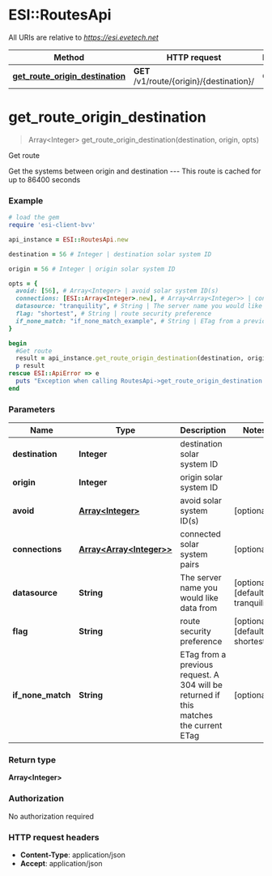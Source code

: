 # ESI::RoutesApi

All URIs are relative to *https://esi.evetech.net*

Method | HTTP request | Description
------------- | ------------- | -------------
[**get_route_origin_destination**](RoutesApi.md#get_route_origin_destination) | **GET** /v1/route/{origin}/{destination}/ | Get route


# **get_route_origin_destination**
> Array&lt;Integer&gt; get_route_origin_destination(destination, origin, opts)

Get route

Get the systems between origin and destination  ---  This route is cached for up to 86400 seconds

### Example
```ruby
# load the gem
require 'esi-client-bvv'

api_instance = ESI::RoutesApi.new

destination = 56 # Integer | destination solar system ID

origin = 56 # Integer | origin solar system ID

opts = { 
  avoid: [56], # Array<Integer> | avoid solar system ID(s)
  connections: [ESI::Array<Integer>.new], # Array<Array<Integer>> | connected solar system pairs
  datasource: "tranquility", # String | The server name you would like data from
  flag: "shortest", # String | route security preference
  if_none_match: "if_none_match_example", # String | ETag from a previous request. A 304 will be returned if this matches the current ETag
}

begin
  #Get route
  result = api_instance.get_route_origin_destination(destination, origin, opts)
  p result
rescue ESI::ApiError => e
  puts "Exception when calling RoutesApi->get_route_origin_destination: #{e}"
end
```

### Parameters

Name | Type | Description  | Notes
------------- | ------------- | ------------- | -------------
 **destination** | **Integer**| destination solar system ID | 
 **origin** | **Integer**| origin solar system ID | 
 **avoid** | [**Array&lt;Integer&gt;**](Integer.md)| avoid solar system ID(s) | [optional] 
 **connections** | [**Array&lt;Array&lt;Integer&gt;&gt;**](Array&lt;Integer&gt;.md)| connected solar system pairs | [optional] 
 **datasource** | **String**| The server name you would like data from | [optional] [default to tranquility]
 **flag** | **String**| route security preference | [optional] [default to shortest]
 **if_none_match** | **String**| ETag from a previous request. A 304 will be returned if this matches the current ETag | [optional] 

### Return type

**Array&lt;Integer&gt;**

### Authorization

No authorization required

### HTTP request headers

 - **Content-Type**: application/json
 - **Accept**: application/json



